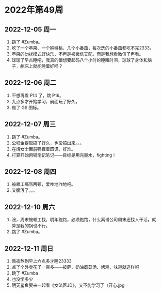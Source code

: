 # 2022年第49周

## 2022-12-05 周一
1. 跳了 #Zumba。
2. 吃了一个苹果、一个猕猴桃、几个小番茄，每次洗的小番茄都吃不完2333。
3. 苹果的勿扰模式好快乐，不再是被微信支配，而是我想看微信了再看。
4. 球球了早点睡吧，我真的很想要起码八个小时的睡眠时间，球球了身体和脑子，躺床上就能睡着好吗？

## 2022-12-06 周二
1. 不想再看 P14 了，跳 P16。
2. 九点多才开始学习，前面玩了好久。
3. 做了 GS 图标。

## 2022-12-07 周三
1. 跳了 #Zumba。
2. 公积金提取搞了好久，也没搞出来。。。
3. 在靖女士面前强撑着圆谎，好难。
4. 打算开始用钢笔记笔记——目标是用完墨水，fighting！

## 2022-12-08 周四
1. 被赖工痛骂两顿，爱咋地咋地吧。
2. 又腹泻了。。。

## 2022-12-10 周六
1. 淦，周末被赖工找，明年跑路，必须跑路，什么离谱公司周末还找人干活，就算是我的锅也不行。
2. 跳了 #Zumba。

## 2022-12-11 周日
1. 熬夜熬到早上六点多才睡23333
2. 点了个外卖花了一百多——披萨、奶油蘑菇汤、烤鸡，味道就这样吧
3. 跳了 #Zumba
4. 也没学多少
5. 明天鲨鱼要来一起看《女法医JD》，又不能学习了（开心.jpg
